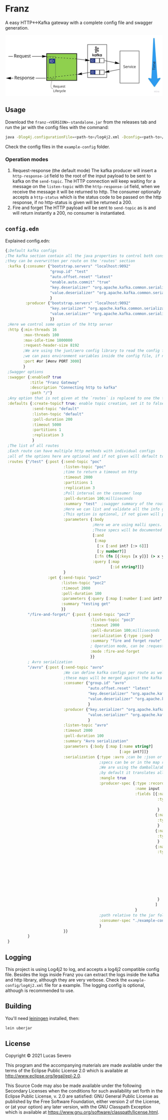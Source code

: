 # Franz

A easy HTTP<->Kafka gateway with a complete config file and swagger generation.

![http kafka converter](https://raw.githubusercontent.com/lsevero/franz/master/http-kafka.jpeg)

## Usage

Download the `franz-<VERSION>-standalone.jar` from the releases tab and run the jar with the config files with the command:

```bash
java -Dlog4j.configurationFile=<path-to>/log4j2.xml -Dconfig=<path-to>/config.edn -jar franz-<VERSION>-standalone.jar
```
Check the config files in the `example-config` folder.

### Operation modes
1. Request-response (the default mode)
The kafka producer will insert a `http-response-id` field to the root of the input payload to be sent to kafka on the `send-topic`.
The HTTP connection will keep waiting for a message on the `listen-topic` with the `http-response-id` field, when we receive the message it will be returned to http.
The consumer optionally accepts a `http-status` which is the status code to be passed on the http response, if no http-status is given will be returned a 200.
2. Fire and forget
The HTTP payload will be sent to `send-topic` as is and will return instantly a 200, no consumer is instantiated.

## `config.edn`

Explained config.edn:
```clojure
{;Default kafka configs
;The kafka section contain all the java properties to control both consumer and producer. The same as the property files.
;they can be overwritten per route on the 'routes' section
 :kafka {:consumer {"bootstrap.servers" "localhost:9092" 
                    "group.id" "test"
                    "auto.offset.reset" "latest"
                    "enable.auto.commit" "true"
                    "key.deserializer" "org.apache.kafka.common.serialization.StringDeserializer"
                    "value.deserializer" "org.apache.kafka.common.serialization.StringDeserializer"
                    }
         :producer {"bootstrap.servers" "localhost:9092"
                    "key.serializer" "org.apache.kafka.common.serialization.StringSerializer"
                    "value.serializer" "org.apache.kafka.common.serialization.StringSerializer"
                    }}
 ;Here we control some option of the http server
 :http {:min-threads 16
        :max-threads 100
        :max-idle-time 1800000 
        :request-header-size 8192
        ;We are using the juxt/aero config library to read the config files
        ;we can pass environment variables inside the config file, if no venv has passed will default to the second argument of the #or clause
        :port #or [#env PORT 3000]
        }
 ;Swagger options
 :swagger {:enabled? true
           :title "Franz Gateway"
           :description "Connecting http to kafka"
           :path "/"}
 ;Any option that is not given at the `routes` is replaced to one the these default values
 :defaults {:create-topic? true; enable topic creation, set it to false to disable it. defaults to false.
            :send-topic "default"
            :listen-topic "default"
            :poll-duration 200
            :timeout 5000
            :partitions 1
            :replication 3
            }
 ;The list of all routes
 ;Each route can have multiple http methods with individual configs
 ;all of the options here are optional and if not given will default to the values above.
 :routes {"/test" {:post {:send-topic "poc"
                          :listen-topic "poc"
                          ;time to return a timeout on http
                          :timeout 2000
                          :partitions 1
                          :replication 3
                          ;Poll interval on the consumer loop
                          :poll-duration 100;milliseconds
                          :summary "test"  ;swagger summary of the route
                          ;Here we can list and validate all the info given to the route.
                          ;This option is optional, if not given will pass the input to kafka without any validation
                          :parameters {:body
                                       ;Here we are using malli specs.
                                       ;These specs will be documented on swagger
                                       [:and
                                        [:map
                                         [:x [:and int? [:> 6]]]
                                         [:y number?]]
                                        [:fn (fn [{:keys [x y]}] (> x y))]]
                                       :query [:map
                                               [:id string?]]}
                          }
                   :get {:send-topic "poc2"
                         :listen-topic "poc2"
                         :timeout 2000
                         :poll-duration 100
                         :parameters {:query [:map [:number [:and int? [:> 6]]]]}
                         :summary "testing get"
                         }}
          "/fire-and-forget/" {:post {:send-topic "poc3"
                                      :listen-topic "poc3"
                                      :timeout 2000
                                      :poll-duration 100;milliseconds
                                      :serialization {:type :json}
                                      :summary "fire and forget route"
                                      ; Operation mode, can be :request-response or :fire-and-forget, defaults to :request-response if not available
                                      :mode :fire-and-forget
                                      }}
          ; Avro serialization
          "/avro" {:post {:send-topic "avro"
                          ;We can define kafka configs per route as well
                          ;these maps will be merged against the kafka configs above, per-route configs prevail
                          :consumer {"group.id" "avro"
                                     "auto.offset.reset" "latest"
                                     "key.deserializer" "org.apache.kafka.common.serialization.ByteArrayDeserializer"
                                     "value.deserializer" "org.apache.kafka.common.serialization.ByteArrayDeserializer"
                                     }
                          :producer {"key.serializer" "org.apache.kafka.common.serialization.ByteArraySerializer"
                                     "value.serializer" "org.apache.kafka.common.serialization.ByteArraySerializer"
                                     }
                          :listen-topic "avro"
                          :timeout 2000
                          :poll-duration 100
                          :summary "Avro serialization"
                          :parameters {:body [:map [:name string?]
                                                   [:age int?]]}
                          :serialization {:type :avro ;can be :json or :avro, defaults to :json
                                          ;specs can be or in the map representation, or a path to the json spec.
                                          ;We are using the damballa/abracad library to handle avro serialization
                                          ;by default it translates all the fields in snake_case to lisp-case, set it to false to  turn this behaviour off.
                                          :mangle true
                                          :producer-spec {:type :record
                                                          :name input
                                                          :fields [{:name :headers
                                                                    :type {:type :map
                                                                           :values :string}
                                                                    }
                                                                   {:name :uri
                                                                    :type :string
                                                                    }
                                                                   {:name :http-response-id
                                                                    :type :string
                                                                    }
                                                                   {:name :body
                                                                    :type {:name :body-aux
                                                                           :type :record
                                                                           :fields [{:name :name
                                                                                     :type :string
                                                                                     }
                                                                                    {:name :age
                                                                                     :type :int
                                                                                     }
                                                                                    ]}
                                                                    }
                                                                   ]
                                                          }
                                          ;path relative to the jar folder
                                          :consumer-spec "./example-config/avro.json"
                                          }
                          }}
          }
 }

```

## Logging

This project is using Log4j2 to log, and accepts a log4j2 compatible config file.
Besides the logs inside Franz you can extract the logs inside the kafka and http library, although they are very verbose.
Check the `example-config/log4j2.xml` file for a example.
The logging config is optional, although is recommended to use.

## Building

You'll need [leiningen](https://leiningen.org/) installed, then:
```bash
lein uberjar
```

## License

Copyright © 2021 Lucas Severo

This program and the accompanying materials are made available under the
terms of the Eclipse Public License 2.0 which is available at
http://www.eclipse.org/legal/epl-2.0.

This Source Code may also be made available under the following Secondary
Licenses when the conditions for such availability set forth in the Eclipse
Public License, v. 2.0 are satisfied: GNU General Public License as published by
the Free Software Foundation, either version 2 of the License, or (at your
option) any later version, with the GNU Classpath Exception which is available
at https://www.gnu.org/software/classpath/license.html.
